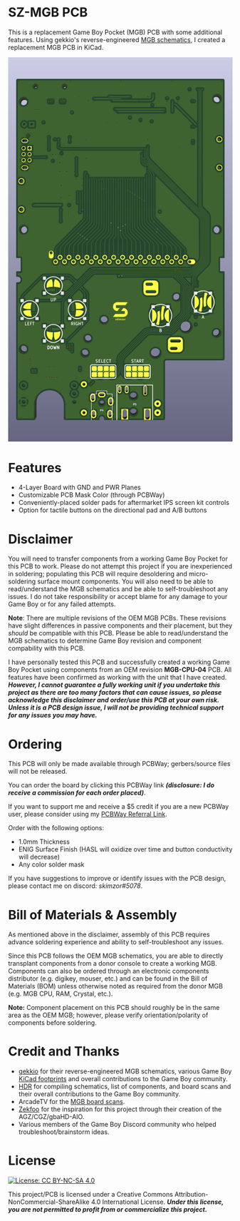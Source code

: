 # SZ-MGB PCB

This is a replacement Game Boy Pocket (MGB) PCB with some additional features.  Using gekkio's reverse-engineered [MGB schematics](https://github.com/Gekkio/gb-schematics/tree/main/MGB-xCPU), I created a replacement MGB PCB in KiCad. 

![](images/kicad_front.png)

# Features

- 4-Layer Board with GND and PWR Planes
- Customizable PCB Mask Color (through PCBWay)
- Conveniently-placed solder pads for aftermarket IPS screen kit controls
- Option for tactile buttons on the directional pad and A/B buttons

# Disclaimer
You will need to transfer components from a working Game Boy Pocket for this PCB to work.  Please do not attempt this project if you are inexperienced in soldering; populating this PCB will require desoldering and micro-soldering surface mount components.  You will also need to be able to read/understand the MGB schematics and be able to self-troubleshoot any issues.  I do not take responsibility or accept blame for any damage to your Game Boy or for any failed attempts. 

**Note**: There are multiple revisions of the OEM MGB PCBs.  These revisions have slight differences in passive components and their placement, but they *should* be compatible with this PCB.  Please be able to read/understand the MGB schematics to determine Game Boy revision and component compability with this PCB.

I have personally tested this PCB and successfully created a working Game Boy Pocket using components from an OEM revision **MGB-CPU-04** PCB. All features have been confirmed as working with the unit that I have created. ***However, I cannot guarantee a fully working unit if you undertake this project as there are too many factors that can cause issues, so please acknowledge this disclaimer and order/use this PCB at your own risk. Unless it is a PCB design issue, I will not be providing technical support for any issues you may have.***

# Ordering

This PCB will only be made available through PCBWay; gerbers/source files will not be released.  

You can order the board by clicking this PCBWay link ***(disclosure: I do receive a commission for each order placed)***.

If you want to support me and receive a $5 credit if you are a new PCBWay user, please consider using my [PCBWay Referral Link](https://www.pcbway.com/setinvite.aspx?inviteid=542484). 

Order with the following options:
- 1.0mm Thickness
- ENIG Surface Finish (HASL will oxidize over time and button conductivity will decrease)
- Any color solder mask

If you have suggestions to improve or identify issues with the PCB design, please contact me on discord: *skimzor#5078*.

# Bill of Materials & Assembly

As mentioned above in the disclaimer, assembly of this PCB requires advance soldering experience and ability to self-troubleshoot any issues.

Since this PCB follows the OEM MGB schematics, you are able to directly transplant components from a donor console to create a working MGB.  Components can also be ordered through an electronic components distributor (e.g. digikey, mouser, etc.) and can be found in the Bill of Materials (BOM) unless otherwise noted as required from the donor MGB (e.g. MGB CPU, RAM, Crystal, etc.). 

**Note:** Component placement on this PCB should roughly be in the same area as the OEM MGB; however, please verify orientation/polarity of components before soldering.

# Credit and Thanks

- [gekkio](https://gekkio.fi/) for their reverse-engineered MGB schematics, various Game Boy [KiCad footprints](https://github.com/Gekkio/gekkio-kicad-libs) and overall contributions to the Game Boy community.
- [HDR](https://martinrefseth.com/) for compiling schematics, list of components, and board scans and their overall contributions to the Game Boy community.
- ArcadeTV for the [MGB board scans](https://www.dropbox.com/sh/33886pwfi08kvxg/AAABOeOZqH1v53pUM_-8uHrOa?dl=0).
- [Zekfoo](https://github.com/Zekfoo) for the inspiration for this project through their creation of the AGZ/CGZ/gbaHD-AIO.
- Various members of the Game Boy Discord community who helped troubleshoot/brainstorm ideas.

# License

 [![License: CC BY-NC-SA 4.0](https://licensebuttons.net/l/by-nc-sa/4.0/80x15.png)](https://creativecommons.org/licenses/by-nc-sa/4.0/)
 
This project/PCB is licensed under a Creative Commons Attribution-NonCommercial-ShareAlike 4.0 International License. ***Under this license, you are not permitted to profit from or commercialize this project.***
